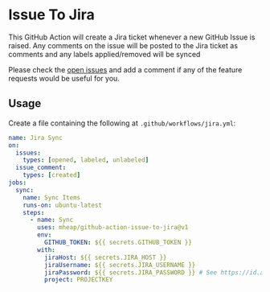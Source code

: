 # Issue To Jira

This GitHub Action will create a Jira ticket whenever a new GitHub Issue is raised. Any comments on the issue will be posted to the Jira ticket as comments and any labels applied/removed will be synced

Please check the [open issues](https://github.com/mheap/github-action-issue-to-jira/issues?q=is%3Aissue+is%3Aopen+sort%3Aupdated-desc) and add a comment if any of the feature requests would be useful for you.

## Usage

Create a file containing the following at `.github/workflows/jira.yml`:

```yaml
name: Jira Sync
on:
  issues:
    types: [opened, labeled, unlabeled]
  issue_comment:
    types: [created]
jobs:
  sync:
    name: Sync Items
    runs-on: ubuntu-latest
    steps:
      - name: Sync
        uses: mheap/github-action-issue-to-jira@v1
        env:
          GITHUB_TOKEN: ${{ secrets.GITHUB_TOKEN }}
        with:
          jiraHost: ${{ secrets.JIRA_HOST }}
          jiraUsername: ${{ secrets.JIRA_USERNAME }}
          jiraPassword: ${{ secrets.JIRA_PASSWORD }} # See https://id.atlassian.com/manage/api-tokens
          project: PROJECTKEY
```
